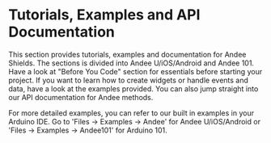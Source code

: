 # Tutorials, Examples and API Documentation

This section provides tutorials, examples and documentation for Andee Shields. The sections is divided into Andee U/iOS/Android and Andee 101. Have a look at "Before You Code" section for essentials before starting your project. If you want to learn how to create widgets or handle events and data, have a look at the examples provided. You can also jump straight into our API documentation for Andee methods. 

For more detailed examples, you can refer to our built in examples in your Arduino IDE. Go to 'Files -> Examples -> Andee' for Andee U/iOS/Android or 'Files -> Examples -> Andee101' for Arduino 101.